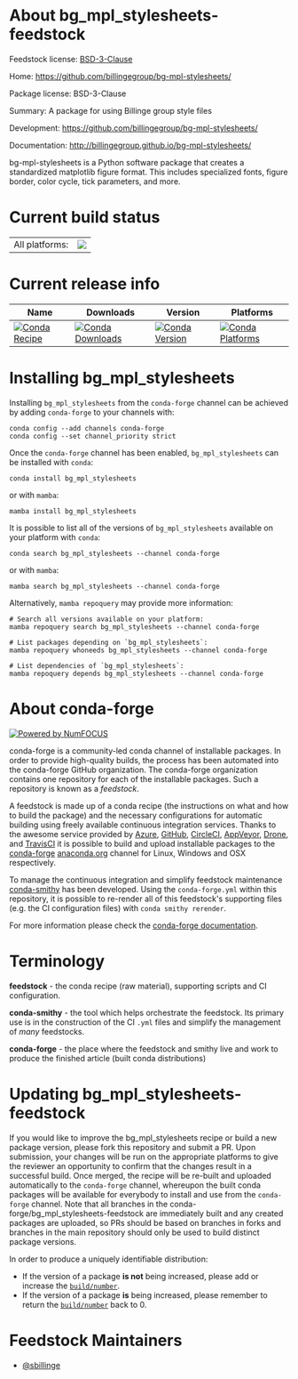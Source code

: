 About bg_mpl_stylesheets-feedstock
==================================

Feedstock license: [BSD-3-Clause](https://github.com/conda-forge/bg-mpl-stylesheets-feedstock/blob/main/LICENSE.txt)

Home: https://github.com/billingegroup/bg-mpl-stylesheets/

Package license: BSD-3-Clause

Summary: A package for using Billinge group style files

Development: https://github.com/billingegroup/bg-mpl-stylesheets/

Documentation: http://billingegroup.github.io/bg-mpl-stylesheets/

bg-mpl-stylesheets is a Python software package that creates a standardized matplotlib figure format. This includes specialized fonts, figure border, color cycle, tick parameters, and more.


Current build status
====================


<table><tr><td>All platforms:</td>
    <td>
      <a href="https://dev.azure.com/conda-forge/feedstock-builds/_build/latest?definitionId=13761&branchName=main">
        <img src="https://dev.azure.com/conda-forge/feedstock-builds/_apis/build/status/bg-mpl-stylesheets-feedstock?branchName=main">
      </a>
    </td>
  </tr>
</table>

Current release info
====================

| Name | Downloads | Version | Platforms |
| --- | --- | --- | --- |
| [![Conda Recipe](https://img.shields.io/badge/recipe-bg_mpl_stylesheets-green.svg)](https://anaconda.org/conda-forge/bg_mpl_stylesheets) | [![Conda Downloads](https://img.shields.io/conda/dn/conda-forge/bg_mpl_stylesheets.svg)](https://anaconda.org/conda-forge/bg_mpl_stylesheets) | [![Conda Version](https://img.shields.io/conda/vn/conda-forge/bg_mpl_stylesheets.svg)](https://anaconda.org/conda-forge/bg_mpl_stylesheets) | [![Conda Platforms](https://img.shields.io/conda/pn/conda-forge/bg_mpl_stylesheets.svg)](https://anaconda.org/conda-forge/bg_mpl_stylesheets) |

Installing bg_mpl_stylesheets
=============================

Installing `bg_mpl_stylesheets` from the `conda-forge` channel can be achieved by adding `conda-forge` to your channels with:

```
conda config --add channels conda-forge
conda config --set channel_priority strict
```

Once the `conda-forge` channel has been enabled, `bg_mpl_stylesheets` can be installed with `conda`:

```
conda install bg_mpl_stylesheets
```

or with `mamba`:

```
mamba install bg_mpl_stylesheets
```

It is possible to list all of the versions of `bg_mpl_stylesheets` available on your platform with `conda`:

```
conda search bg_mpl_stylesheets --channel conda-forge
```

or with `mamba`:

```
mamba search bg_mpl_stylesheets --channel conda-forge
```

Alternatively, `mamba repoquery` may provide more information:

```
# Search all versions available on your platform:
mamba repoquery search bg_mpl_stylesheets --channel conda-forge

# List packages depending on `bg_mpl_stylesheets`:
mamba repoquery whoneeds bg_mpl_stylesheets --channel conda-forge

# List dependencies of `bg_mpl_stylesheets`:
mamba repoquery depends bg_mpl_stylesheets --channel conda-forge
```


About conda-forge
=================

[![Powered by
NumFOCUS](https://img.shields.io/badge/powered%20by-NumFOCUS-orange.svg?style=flat&colorA=E1523D&colorB=007D8A)](https://numfocus.org)

conda-forge is a community-led conda channel of installable packages.
In order to provide high-quality builds, the process has been automated into the
conda-forge GitHub organization. The conda-forge organization contains one repository
for each of the installable packages. Such a repository is known as a *feedstock*.

A feedstock is made up of a conda recipe (the instructions on what and how to build
the package) and the necessary configurations for automatic building using freely
available continuous integration services. Thanks to the awesome service provided by
[Azure](https://azure.microsoft.com/en-us/services/devops/), [GitHub](https://github.com/),
[CircleCI](https://circleci.com/), [AppVeyor](https://www.appveyor.com/),
[Drone](https://cloud.drone.io/welcome), and [TravisCI](https://travis-ci.com/)
it is possible to build and upload installable packages to the
[conda-forge](https://anaconda.org/conda-forge) [anaconda.org](https://anaconda.org/)
channel for Linux, Windows and OSX respectively.

To manage the continuous integration and simplify feedstock maintenance
[conda-smithy](https://github.com/conda-forge/conda-smithy) has been developed.
Using the ``conda-forge.yml`` within this repository, it is possible to re-render all of
this feedstock's supporting files (e.g. the CI configuration files) with ``conda smithy rerender``.

For more information please check the [conda-forge documentation](https://conda-forge.org/docs/).

Terminology
===========

**feedstock** - the conda recipe (raw material), supporting scripts and CI configuration.

**conda-smithy** - the tool which helps orchestrate the feedstock.
                   Its primary use is in the construction of the CI ``.yml`` files
                   and simplify the management of *many* feedstocks.

**conda-forge** - the place where the feedstock and smithy live and work to
                  produce the finished article (built conda distributions)


Updating bg_mpl_stylesheets-feedstock
=====================================

If you would like to improve the bg_mpl_stylesheets recipe or build a new
package version, please fork this repository and submit a PR. Upon submission,
your changes will be run on the appropriate platforms to give the reviewer an
opportunity to confirm that the changes result in a successful build. Once
merged, the recipe will be re-built and uploaded automatically to the
`conda-forge` channel, whereupon the built conda packages will be available for
everybody to install and use from the `conda-forge` channel.
Note that all branches in the conda-forge/bg_mpl_stylesheets-feedstock are
immediately built and any created packages are uploaded, so PRs should be based
on branches in forks and branches in the main repository should only be used to
build distinct package versions.

In order to produce a uniquely identifiable distribution:
 * If the version of a package **is not** being increased, please add or increase
   the [``build/number``](https://docs.conda.io/projects/conda-build/en/latest/resources/define-metadata.html#build-number-and-string).
 * If the version of a package **is** being increased, please remember to return
   the [``build/number``](https://docs.conda.io/projects/conda-build/en/latest/resources/define-metadata.html#build-number-and-string)
   back to 0.

Feedstock Maintainers
=====================

* [@sbillinge](https://github.com/sbillinge/)

